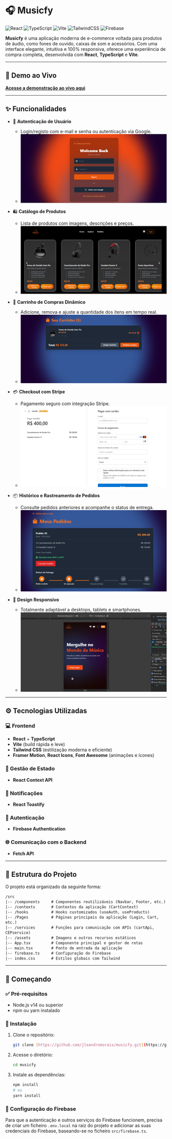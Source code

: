 # 🎧 Musicfy

![React](https://img.shields.io/badge/react-%2320232a.svg?style=for-the-badge&logo=react&logoColor=%2361DAFB)
![TypeScript](https://img.shields.io/badge/typescript-%23007ACC.svg?style=for-the-badge&logo=typescript&logoColor=white)
![Vite](https://img.shields.io/badge/vite-%23646CFF.svg?style=for-the-badge&logo=vite&logoColor=white)
![TailwindCSS](https://img.shields.io/badge/tailwindcss-%2338B2AC.svg?style=for-the-badge&logo=tailwind-css&logoColor=white)
![Firebase](https://img.shields.io/badge/firebase-%23039BE5.svg?style=for-the-badge&logo=firebase&logoColor=white)

**Musicfy** é uma aplicação moderna de e-commerce voltada para produtos de áudio, como fones de ouvido, caixas de som e acessórios. Com uma interface elegante, intuitiva e 100% responsiva, oferece uma experiência de compra completa, desenvolvida com **React**, **TypeScript** e **Vite**.

---

## 🚀 Demo ao Vivo

**[Acesse a demonstração ao vivo aqui](musicfy-two.vercel.app)**

---

## ✨ Funcionalidades

- 🔐 **Autenticação de Usuário**
  - Login/registo com e-mail e senha ou autenticação via Google.
  - ![Tela de Login](img/Login.png)

- 🛍️ **Catálogo de Produtos**
  - Lista de produtos com imagens, descrições e preços.
  - ![Catálogo de Produtos](img/product.png)

- 🛒 **Carrinho de Compras Dinâmico**
  - Adicione, remova e ajuste a quantidade dos itens em tempo real.
  - ![Carrinho de Compras](img/cart.png)

- 💳 **Checkout com Stripe**
  - Pagamento seguro com integração Stripe.
  - ![Tela de Pagamento](img/stripe.png)

- 📦 **Histórico e Rastreamento de Pedidos**
  - Consulte pedidos anteriores e acompanhe o status de entrega.
  - ![Histórico de Pedidos](img/pedidos.png)

- 📱 **Design Responsivo**
  - Totalmente adaptável a desktops, tablets e smartphones.
  - ![Design Responsivo](img/Resposividade.png)

---

## ⚙️ Tecnologias Utilizadas

### 💻 Frontend
- **React** + **TypeScript**
- **Vite** (build rápida e leve)
- **Tailwind CSS** (estilização moderna e eficiente)
- **Framer Motion**, **React Icons**, **Font Awesome** (animações e ícones)

### 🔄 Gestão de Estado
- **React Context API**

### 🔔 Notificações
- **React Toastify**

### 🔐 Autenticação
- **Firebase Authentication**

### 🌐 Comunicação com o Backend
- **Fetch API**

---

## 📂 Estrutura do Projeto

O projeto está organizado da seguinte forma:

```
/src
|-- /components     # Componentes reutilizáveis (Navbar, Footer, etc.)
|-- /contexts       # Contextos da aplicação (CartContext)
|-- /hooks          # Hooks customizados (useAuth, useProducts)
|-- /Pages          # Páginas principais da aplicação (Login, Cart, etc.)
|-- /services       # Funções para comunicação com APIs (cartApi, CEPservice)
|-- /assets         # Imagens e outros recursos estáticos
|-- App.tsx         # Componente principal e gestor de rotas
|-- main.tsx        # Ponto de entrada da aplicação
|-- firebase.ts     # Configuração do Firebase
|-- index.css       # Estilos globais com Tailwind
```

---

## 🚀 Começando

### ✅ Pré-requisitos
- Node.js v14 ou superior
- npm ou yarn instalado

### 🔧 Instalação

1.  Clone o repositório:
    ```bash
    git clone [https://github.com/jleandromorais/musicfy.git](https://github.com/jleandromorais/musicfy.git)
    ```

2.  Acesse o diretório:
    ```bash
    cd musicfy
    ```

3.  Instale as dependências:
    ```bash
    npm install
    # ou
    yarn install
    ```

### 🔑 Configuração do Firebase

Para que a autenticação e outros serviços do Firebase funcionem, precisa de criar um ficheiro `.env.local` na raiz do projeto e adicionar as suas credenciais do Firebase, baseando-se no ficheiro `src/firebase.ts`.
